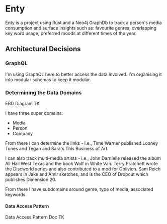 # Enty

Enty is a project using Rust and a Neo4j GraphDb to track a person's media consumption and surface insights such as: favourite genres, overlapping key word usage, preferred moods at different times of the year.

## Architectural Decisions

### GraphQL

I'm using GraphQL here to better access the data involved. I'm organising it into modular schemas to keep it modular.

### Determining the Data Domains

ERD Diagram TK

I have three super domains:
* Media
* Person
* Company

From there I can determine the links - i.e., Time Warner published Looney Tunes and Tegan and Sara's This Business of Art. 

I can also track multi-media artists - i.e., John Darnielle released the album All Hail West Texas and the book Wolf in White Van. Terry Pratchett wrote the Discworld series and also contributed to a mod for Oblivion. Sam Reich appears in Jake and Amir sketches, and is the CEO of Dropout which publishes Dimension 20.

From there I have subdomains around genre, type of media, associated keywords. 

#### Data Access Pattern

Data Access Pattern Doc TK
